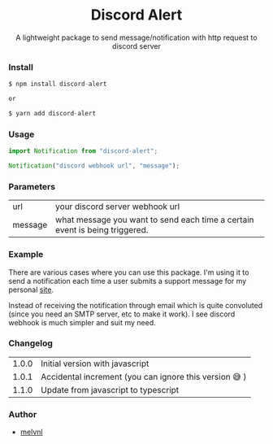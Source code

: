<h1 align='center'> Discord Alert</h1>

<p align='center'>A lightweight package to send message/notification with http request to discord server

### Install

```js
$ npm install discord-alert

or

$ yarn add discord-alert

```

### Usage

```js
import Notification from "discord-alert";

Notification("discord webhook url", "message");
```

### Parameters

<table>
<tr>
<td>
url
</td>
<td>
 your discord server webhook url
</td>
</tr>
<tr>
<td>
message
</td>
<td>
 what message you want to send each time a certain event is being triggered.
</td>
</tr>
</table>

### Example

There are various cases where you can use this package. I'm using it to send a notification each time a user submits a support message for my personal [site](https://www.melvinliu.com/support).

Instead of receiving the notification through email which is quite convoluted (since you need an SMTP server, etc to make it work). I see discord webhook is much simpler and suit my need.

### Changelog

<table>
<tr>
<td>
1.0.0
</td>
<td>
 Initial version with javascript
</td>
</tr>
<tr>
<td>
1.0.1
</td>
<td>
 Accidental increment (you can ignore this version 😅 )
</td>
</tr>
<tr>
<td>
1.1.0
</td>
<td>
 Update from javascript to typescript
</td>
</tr>
</table>

### Author

- [melvnl](https://github.com/melvnl/)

